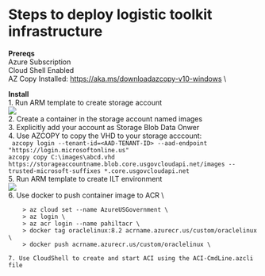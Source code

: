 # Steps to deploy logistic toolkit infrastructure

**Prereqs** \
    Azure Subscription \
    Cloud Shell Enabled \
    AZ Copy Installed: https://aka.ms/downloadazcopy-v10-windows \

 **Install** \
    1. Run ARM template to create storage account \
    <a href="https://portal.azure.us/#create/Microsoft.Template/uri/https%3A%2F%2Fraw.githubusercontent.com%2Fpaulhakim%2FLogisticsToolkit%2Fmaster%2FCreateStorageForImage.json"  target="_blank">
    <img src="http://azuredeploy.net/AzureGov.png"/>
    </a> \
    2. Create a container in the storage account named images \
    3. Explicitly add your account as Storage Blob Data Onwer \
    4. Use AZCOPY to copy the VHD to your storage acccount: \
        ``` 
        azcopy login --tenant-id=<AAD-TENANT-ID> --aad-endpoint "https://login.microsoftonline.us"
        ``` \
        ```
        azcopy copy C:\images\abcd.vhd https://storageaccountname.blob.core.usgovcloudapi.net/images --trusted-microsoft-suffixes *.core.usgovcloudapi.net
        ``` \
    5. Run ARM template to create ILT environment \
    <a href="https://portal.azure.us/#create/Microsoft.Template/uri/https%3A%2F%2Fraw.githubusercontent.com%2Fpaulhakim%2FLogisticsToolkit%2Fmaster%2FAzuredeploy.json"  target="_blank">
    <img src="http://azuredeploy.net/AzureGov.png"/>
    </a> \
    6. Use docker to push container image to ACR \
    
        > az cloud set --name AzureUSGovernment \
        > az login \
        > az acr login --name pahiltacr \
        > docker tag oraclelinux:8.2 acrname.azurecr.us/custom/oraclelinux \
        > docker push acrname.azurecr.us/custom/oraclelinux \

    7. Use CloudShell to create and start ACI using the ACI-CmdLine.azcli file



